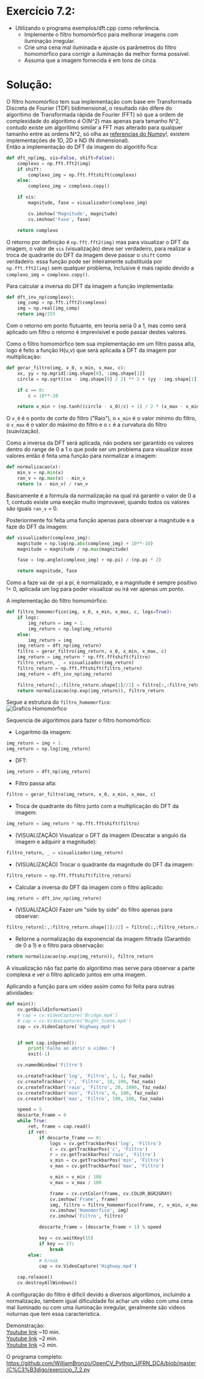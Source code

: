 # Exercício 7.2:
 - Utilizando o programa exemplos/dft.cpp como referência.
   - Implemente o filtro homomórfico para melhorar imagens com iluminação irregular.
   - Crie uma cena mal iluminada e ajuste os parâmetros do filtro homomórfico para corrigir a iluminação da melhor forma possível.
   - Assuma que a imagem fornecida é em tons de cinza.  

# Solução:  

O filtro homomórfico tem sua implementação com base em Transformada Discreta de Fourier (TDF) bidimensional, o resultado não difere do algoritimo de Transformada rápida de Fourier (FFT) só que a ordem de complexidade do algoritimo é O(N^2) mas apenas para tamanho N^2, contudo existe um algoritimo similar a FFT mas alterado para qualquer tamanho entre as ordens N^2, só olha as [referencias do Numpy](https://numpy.org/doc/stable/reference/generated/numpy.fft.fft.html#numpy.fft.fft)!, existem implementações de 1D, 2D e ND (N dimensional).  
Então a implementação do DFT da imagem do algoritifo fica:  
```Python
def dft_np(img, vis=False, shift=False):
    complexo = np.fft.fft2(img)
    if shift:
        complexo_img = np.fft.fftshift(complexo)
    else:
        complexo_img = complexo.copy()

    if vis:
        magnitude, fase = visualizador(complexo_img)

        cv.imshow('Magnitude', magnitude)
        cv.imshow('Fase', fase)

    return complexo
```
O retorno por definição é `np.fft.fft2(img)` mas para visualizar o DFT da imagem, o valor de `vis` (visualização) deve ser verdadeiro, para realizar a troca de quadrante do DFT da imagem deve passar o `shift` como verdadeiro. essa função pode ser inteiramente substituida por `np.fft.fft2(img)` sem qualquer problema, inclusive é mais rapido devido a ` complexo_img = complexo.copy()`.  

Para calcular a inversa do DFT da imagem a função implementada:  
```Python
def dft_inv_np(complexo):
    img_comp = np.fft.ifft2(complexo)
    img = np.real(img_comp)
    return img/255
```
Com o retorno em ponto flutuante, em teoria seria 0 a 1, mas como será aplicado um filtro o retorno é imprevisivel e pode passar destes valores.

Como o filtro homomórfico tem sua implementação em um filtro passa alta, logo é feito a função H(u,v) que será aplicada a DFT da imagem por multiplicação:  
```Python
def gerar_filtro(img, x_0, x_min, x_max, c):
    xx, yy = np.mgrid[:img.shape[0], :img.shape[1]]
    circle = np.sqrt((xx - img.shape[0] / 2) ** 2 + (yy - img.shape[1] / 2) ** 2)

    if c == 0:
        c = 10**-10

    return x_min + (np.tanh((circle - x_0)/c) + 1) / 2 * (x_max - x_min)
```
O `x_0` é o ponto de corte do filtro ("Raio"), o `x_min` é o valor mínimo do filtro, o `x_max` é o valor do máximo do filtro e o `c` é a curvatura do filtro (suavização).

Como a inversa da DFT será aplicada, não podera ser garantido os valores dentro do range de 0 a 1 o que pode ser um problema para visualizar esse valores então é feita uma função para normalizar a imagem:  
```Python
def normalizacao(x):
    min_v = np.min(x)
    ran_v = np.max(x) - min_v
    return (x - min_v) / ran_v
```
Basicamente é a formula da normalização na qual irá garantir o valor de 0 a 1, contudo existe uma exeção muito improvavel, quando todos os valores são iguais `ran_v` = 0.  

Posteriormente foi feita uma função apenas para observar a magnitude e a faze do DFT da imagem:
```Python
def visualizador(complexo_img):
    magnitude = np.log(np.abs(complexo_img) + 10**-10)
    magnitude = magnitude / np.max(magnitude)

    fase = (np.angle(complexo_img) + np.pi) / (np.pi * 2)

    return magnitude, fase
```
Como a faze vai de -pi a pi, é normalizado, e a magnitude é sempre positivo != 0, aplicada um log para poder visualizar ou irá ver apenas um ponto.  

A implementação do filtro homomórfico:  
```Python
def filtro_homomorfico(img, x_0, x_min, x_max, c, logs=True):
    if logs:
        img_return = img + 1.
        img_return = np.log(img_return)
    else:
        img_return = img
    img_return = dft_np(img_return)
    filtro = gerar_filtro(img_return, x_0, x_min, x_max, c)
    img_return = img_return * np.fft.fftshift(filtro)
    filtro_return, _ = visualizador(img_return)
    filtro_return = np.fft.fftshift(filtro_return)
    img_return = dft_inv_np(img_return)

    filtro_return[:,:filtro_return.shape[1]//2] = filtro[:,:filtro_return.shape[1]//2]
    return normalizacao(np.exp(img_return)), filtro_return
```
Segue a estrutura do `filtro_homomorfico`:  
![Grafico Homomórfico](https://github.com/WilliamBronzo/OpenCV_Python_UFRN_DCA/blob/master/Imagens/Grafico%20Homo.png)

Sequencia de algoritimos para fazer o filtro homomórfico:
 - Logaritmo da imagem:
```Python
img_return = img + 1.
img_return = np.log(img_return)
```
 - DFT:
```Python
img_return = dft_np(img_return)
```
 - Filtro passa alta:
```Python
filtro = gerar_filtro(img_return, x_0, x_min, x_max, c)
```
 - Troca de quadrante do filtro junto com a multiplicação do DFT da imagem:
```Python
img_return = img_return * np.fft.fftshift(filtro)
```
 - (VISUALIZAÇÂO) Visualizar o DFT da imagem (Descatar a angulo da imagem e adquirir a magnitude):
```Python
filtro_return, _ = visualizador(img_return)
```
 - (VISUALIZAÇÂO) Trocar o quadrante da magnitude do DFT da imagem:
```Python
filtro_return = np.fft.fftshift(filtro_return)
```
 - Calcular a inversa do DFT da imagem com o filtro aplicado:
```Python
img_return = dft_inv_np(img_return)
```
 - (VISUALIZAÇÂO) Fazer um "side by side" do filtro apenas para observar:
```Python
filtro_return[:,:filtro_return.shape[1]//2] = filtro[:,:filtro_return.shape[1]//2]
```
 - Retorne a normalização da exponencial da imagem filtrada (Garantido de 0 a 1) e o filtro para observação:
```Python
return normalizacao(np.exp(img_return)), filtro_return
```
A visualização não faz parte do algoritimo mas serve para observar a parte complexa e ver o filtro aplicado juntos em uma imagem.  

Aplicando a função para um video assim como foi feita para outras atividades:
```Python
def main():
    cv.getBuildInformation()
    # cap = cv.VideoCapture('Bridge.mp4')
    # cap = cv.VideoCapture('Night_Scene.mp4')
    cap = cv.VideoCapture('Highway.mp4')


    if not cap.isOpened():
        print('Falha ao abrir o video.')
        exit(-1)

    cv.namedWindow('Filtro')

    cv.createTrackbar('log', 'Filtro', 1, 1, faz_nada)
    cv.createTrackbar('c', 'Filtro', 10, 100, faz_nada)
    cv.createTrackbar('raio', 'Filtro', 20, 1000, faz_nada)
    cv.createTrackbar('min', 'Filtro', 0, 100, faz_nada)
    cv.createTrackbar('max', 'Filtro', 100, 100, faz_nada)

    speed = 5
    descarte_frame = 0
    while True:
        ret, frame = cap.read()
        if ret:
            if descarte_frame == 0:
                logs = cv.getTrackbarPos('log', 'Filtro')
                c = cv.getTrackbarPos('c', 'Filtro')
                r = cv.getTrackbarPos('raio', 'Filtro')
                v_min = cv.getTrackbarPos('min', 'Filtro')
                v_max = cv.getTrackbarPos('max', 'Filtro')

                v_min = v_min / 100
                v_max = v_max / 100

                frame = cv.cvtColor(frame, cv.COLOR_BGR2GRAY)
                cv.imshow('Frame', frame)
                img, filtro = filtro_homomorfico(frame, r, v_min, v_max, c, logs==1)
                cv.imshow('Homomorfico', img)
                cv.imshow('Filtro', filtro)

            descarte_frame = (descarte_frame + 1) % speed

            key = cv.waitKey(15)
            if key == 27:
                break
        else:
            # break
            cap = cv.VideoCapture('Highway.mp4')

    cap.release()
    cv.destroyAllWindows()
```
A configuração do filtro é dificil devido a diversos algoritimos, incluindo a normalização, tambem igual dificuldade foi achar um video com uma cena mal iluminado ou com uma iluminação inregular, geralmente são videos noturnas que tem essa caracteristica.

Demonstração:  
[Youtube link](https://youtu.be/krfbq26AnVk) ~10 min.  
[Youtube link](https://youtu.be/QH4TCLQRrOA) ~2 min.  
[Youtube link](https://youtu.be/JxtqBXdLIKA) ~2 min.  

O programa completo:  
https://github.com/WilliamBronzo/OpenCV_Python_UFRN_DCA/blob/master/C%C3%B3digo/exercicio_7_2.py
